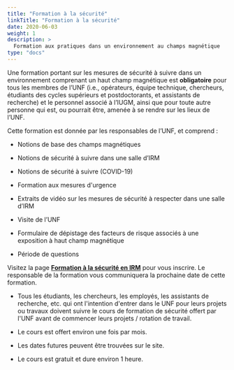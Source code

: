 ```yaml
---
title: "Formation à la sécurité"
linkTitle: "Formation à la sécurité"
date: 2020-06-03
weight: 1
description: >
  Formation aux pratiques dans un environnement au champs magnétique
type: "docs"
---
```


Une formation portant sur les mesures de sécurité à suivre dans un environnement comprenant un haut champ magnétique est **obligatoire** pour tous les membres de l’UNF (i.e., opérateurs, équipe technique, chercheurs, étudiants des cycles supérieurs et postdoctorants, et assistants de recherche) et le personnel associé à l’IUGM, ainsi que pour toute autre personne qui est, ou pourrait être, amenée à se rendre sur les lieux de l’UNF.

Cette formation est donnée par les responsables de l’UNF, et comprend :

- Notions de base des champs magnétiques

- Notions de sécurité à suivre dans une salle d’IRM

- Notions de sécurité à suivre (COVID-19)

- Formation aux mesures d'urgence

- Extraits de vidéo sur les mesures de sécurité à respecter dans une salle d’IRM

- Visite de l’UNF

- Formulaire de dépistage des facteurs de risque associés à une exposition à haut champ magnétique

- Période de questions

Visitez la page [__Formation à la sécurité en IRM__](https://unf-montreal.ca/course/safety_training/) pour vous inscrire. Le responsable de la formation vous communiquera la prochaine date de cette formation.

- Tous les étudiants, les chercheurs, les employés, les assistants de recherche, etc. qui ont l'intention d'entrer dans le UNF pour leurs projets ou travaux doivent suivre le cours de formation de sécurité offert par l'UNF avant de commencer leurs projets / rotation de travail.

- Le cours est offert environ une fois par mois.

- Les dates futures peuvent être trouvées sur le site.

- Le cours est gratuit et dure environ 1 heure.
